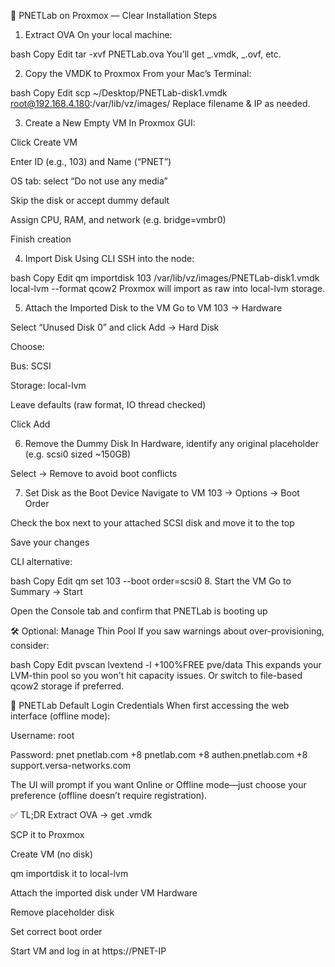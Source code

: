 🌟 PNETLab on Proxmox — Clear Installation Steps

1. Extract OVA
   On your local machine:

bash
Copy
Edit
tar -xvf PNETLab.ova
You’ll get _.vmdk, _.ovf, etc.

2. Copy the VMDK to Proxmox
   From your Mac’s Terminal:

bash
Copy
Edit
scp ~/Desktop/PNETLab-disk1.vmdk root@192.168.4.180:/var/lib/vz/images/
Replace filename & IP as needed.

3. Create a New Empty VM
   In Proxmox GUI:

Click Create VM

Enter ID (e.g., 103) and Name (“PNET”)

OS tab: select “Do not use any media”

Skip the disk or accept dummy default

Assign CPU, RAM, and network (e.g. bridge=vmbr0)

Finish creation

4. Import Disk Using CLI
   SSH into the node:

bash
Copy
Edit
qm importdisk 103 /var/lib/vz/images/PNETLab-disk1.vmdk local-lvm --format qcow2
Proxmox will import as raw into local-lvm storage.

5. Attach the Imported Disk to the VM
   Go to VM 103 → Hardware

Select “Unused Disk 0” and click Add → Hard Disk

Choose:

Bus: SCSI

Storage: local-lvm

Leave defaults (raw format, IO thread checked)

Click Add

6. Remove the Dummy Disk
   In Hardware, identify any original placeholder (e.g. scsi0 sized ~150GB)

Select → Remove to avoid boot conflicts

7. Set Disk as the Boot Device
   Navigate to VM 103 → Options → Boot Order

Check the box next to your attached SCSI disk and move it to the top

Save your changes

CLI alternative:

bash
Copy
Edit
qm set 103 --boot order=scsi0 8. Start the VM
Go to Summary → Start

Open the Console tab and confirm that PNETLab is booting up

🛠️ Optional: Manage Thin Pool
If you saw warnings about over-provisioning, consider:

bash
Copy
Edit
pvscan
lvextend -l +100%FREE pve/data
This expands your LVM-thin pool so you won't hit capacity issues.
Or switch to file-based qcow2 storage if preferred.

🔐 PNETLab Default Login Credentials
When first accessing the web interface (offline mode):

Username: root

Password: pnet
pnetlab.com
+8
pnetlab.com
+8
authen.pnetlab.com
+8
support.versa-networks.com

The UI will prompt if you want Online or Offline mode—just choose your preference (offline doesn’t require registration).

✅ TL;DR
Extract OVA → get .vmdk

SCP it to Proxmox

Create VM (no disk)

qm importdisk it to local-lvm

Attach the imported disk under VM Hardware

Remove placeholder disk

Set correct boot order

Start VM and log in at https://PNET-IP
